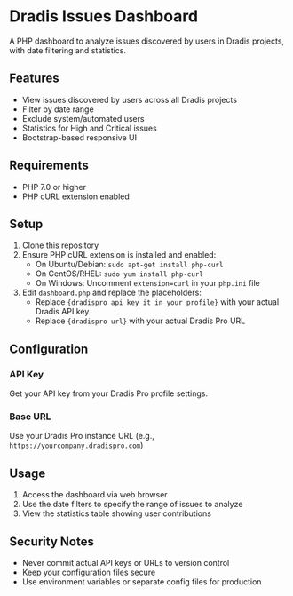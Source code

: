 # Dradis Issues Dashboard

A PHP dashboard to analyze issues discovered by users in Dradis projects, with date filtering and statistics.

## Features
- View issues discovered by users across all Dradis projects
- Filter by date range
- Exclude system/automated users
- Statistics for High and Critical issues
- Bootstrap-based responsive UI

## Requirements

- PHP 7.0 or higher
- PHP cURL extension enabled

## Setup

1. Clone this repository
2. Ensure PHP cURL extension is installed and enabled:
   - On Ubuntu/Debian: `sudo apt-get install php-curl`
   - On CentOS/RHEL: `sudo yum install php-curl`
   - On Windows: Uncomment `extension=curl` in your `php.ini` file
3. Edit `dashboard.php` and replace the placeholders:
   - Replace `{dradispro api key it in your profile}` with your actual Dradis API key
   - Replace `{dradispro url}` with your actual Dradis Pro URL

## Configuration

### API Key
Get your API key from your Dradis Pro profile settings.

### Base URL
Use your Dradis Pro instance URL (e.g., `https://yourcompany.dradispro.com`)

## Usage

1. Access the dashboard via web browser
2. Use the date filters to specify the range of issues to analyze
3. View the statistics table showing user contributions

## Security Notes
- Never commit actual API keys or URLs to version control
- Keep your configuration files secure
- Use environment variables or separate config files for production
